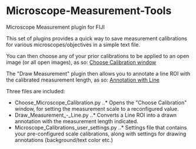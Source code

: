 # Microscope-Measurement-Tools
Microscope Measurement plugin for FIJI

This set of plugins provides a quick way to save measurement calibrations for various microscopes/objectives in a simple text file.

You can then choose any of your prior calibrations to be applied to an open image (or all open images), as so: 
[Choose Calibration window][MMT-Choose-Cal-Pic]

The "Draw Measurement" plugin then allows you to annotate a line ROI with the calibrated measurement length, as so: 
[Annotation with Line][MMT-Annot-Line-Pic]


Three files are included:

* Choose_Microscope_Calibration.py
..* Opens the "Choose Calibration" window, for setting the measurement scale to a reconfigured value.
* Draw_Measurement_-_Line.py
..* Converts a Line ROI into a drawn annotation with the measurement length indicated.
* Microscope_Calibrations_user_settings.py
..* Settings file that contains your pre-configured scale calibrations, along with settings for drawing annotations (background/text color etc.)



[MMT-Choose-Cal-Pic]: http://fiji.sc/_images/c/cd/Microscope_Meas_Tools_-_Choose_Calibration_01.png
[MMT-Annot-Line-Pic]: http://fiji.sc/_images/f/f4/Microscope_Meas_Tools_-_Draw_Meas_Line.png
